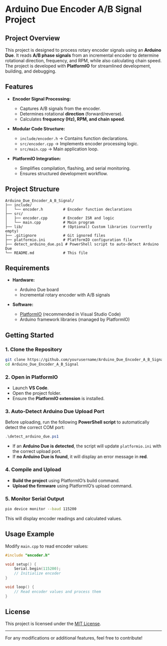 # Arduino Due Encoder A/B Signal Project

## Project Overview

This project is designed to process rotary encoder signals using an **Arduino Due**. It reads **A/B phase signals** from an incremental encoder to determine rotational direction, frequency, and RPM, while also calculating chain speed. The project is developed with **PlatformIO** for streamlined development, building, and debugging.

## Features

- **Encoder Signal Processing:**
  - Captures A/B signals from the encoder.
  - Determines rotational **direction** (forward/reverse).
  - Calculates **frequency (Hz), RPM, and chain speed**.

- **Modular Code Structure:**
  - `include/encoder.h` → Contains function declarations.
  - `src/encoder.cpp` → Implements encoder processing logic.
  - `src/main.cpp` → Main application loop.

- **PlatformIO Integration:**
  - Simplifies compilation, flashing, and serial monitoring.
  - Ensures structured development workflow.

## Project Structure

```
Arduino_Due_Encoder_A_B_Signal/
├── include/
│   └── encoder.h         # Encoder function declarations
├── src/
│   ├── encoder.cpp       # Encoder ISR and logic
│   └── main.cpp          # Main program
├── lib/                  # (Optional) Custom libraries (currently empty)
├── .gitignore            # Git ignored files
├── platformio.ini        # PlatformIO configuration file
├── detect_arduino_due.ps1 # PowerShell script to auto-detect Arduino Due
└── README.md             # This file
```

## Requirements

- **Hardware:**
  - Arduino Due board
  - Incremental rotary encoder with A/B signals

- **Software:**
  - [PlatformIO](https://platformio.org/) (recommended in Visual Studio Code)
  - Arduino framework libraries (managed by PlatformIO)

## Getting Started

### 1. Clone the Repository
```bash
git clone https://github.com/yourusername/Arduino_Due_Encoder_A_B_Signal.git
cd Arduino_Due_Encoder_A_B_Signal
```

### 2. Open in PlatformIO
- Launch **VS Code**.
- Open the project folder.
- Ensure the **PlatformIO extension** is installed.

### 3. Auto-Detect Arduino Due Upload Port
Before uploading, run the following **PowerShell script** to automatically detect the correct COM port:

```powershell
.\detect_arduino_due.ps1
```

- If an **Arduino Due is detected**, the script will update `platformio.ini` with the correct upload port.
- If **no Arduino Due is found**, it will display an error message in **red**.

### 4. Compile and Upload
- **Build the project** using PlatformIO’s build command.
- **Upload the firmware** using PlatformIO’s upload command.

### 5. Monitor Serial Output
```bash
pio device monitor --baud 115200
```
This will display encoder readings and calculated values.

## Usage Example

Modify `main.cpp` to read encoder values:

```cpp
#include "encoder.h"

void setup() {
    Serial.begin(115200);
    // Initialize encoder
}

void loop() {
    // Read encoder values and process them
}
```

## License
This project is licensed under the [MIT License](LICENSE).

---

For any modifications or additional features, feel free to contribute!
